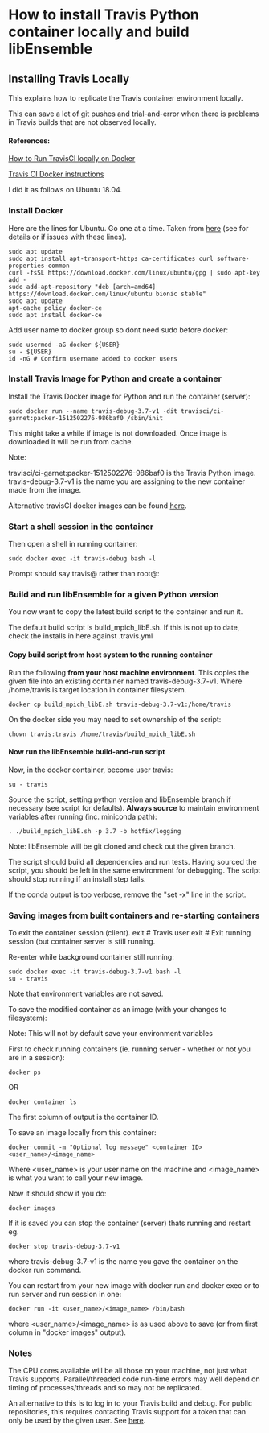 # How to install Travis Python container locally and build libEnsemble

## Installing Travis Locally

This explains how to replicate the Travis container environment locally.

This can save a lot of git pushes and trial-and-error when there is problems in Travis builds that are not 
observed locally.

#### References:

[How to Run TravisCI locally on Docker](https://medium.com/google-developers/how-to-run-travisci-locally-on-docker-822fc6b2db2e)

[Travis CI Docker instructions](https://docs.travis-ci.com/user/common-build-problems/#troubleshooting-locally-in-a-docker-image)

I did it as follows on Ubuntu 18.04.

### Install Docker

Here are the lines for Ubuntu. Go one at a time. Taken from [here](https://www.digitalocean.com/community/tutorials/how-to-install-and-use-docker-on-ubuntu-18-04) (see for details or if issues with these lines).

    sudo apt update
    sudo apt install apt-transport-https ca-certificates curl software-properties-common
    curl -fsSL https://download.docker.com/linux/ubuntu/gpg | sudo apt-key add -
    sudo add-apt-repository "deb [arch=amd64] https://download.docker.com/linux/ubuntu bionic stable"
    sudo apt update
    apt-cache policy docker-ce
    sudo apt install docker-ce

Add user name to docker group so dont need sudo before docker:

    sudo usermod -aG docker ${USER}
    su - ${USER}
    id -nG # Confirm username added to docker users
    
    
### Install Travis Image for Python and create a container

Install the Travis Docker image for Python and run the container (server):

    sudo docker run --name travis-debug-3.7-v1 -dit travisci/ci-garnet:packer-1512502276-986baf0 /sbin/init

This might take a while if image is not downloaded. Once image is downloaded it will be run from cache.

Note: 

travisci/ci-garnet:packer-1512502276-986baf0 is the Travis Python image.
travis-debug-3.7-v1 is the name you are assigning to the new container made from the image.

Alternative travisCI docker images can be found [here](https://hub.docker.com/r/travisci/ci-garnet/tags/).


### Start a shell session in the container

Then open a shell in running container:

    sudo docker exec -it travis-debug bash -l
    
Prompt should say travis@ rather than root@:


### Build and run libEnsemble for a given Python version

You now want to copy the latest build script to the container and run it.

The default build script is build_mpich_libE.sh. If this is not up to date, check
the installs in here against .travis.yml


#### Copy build script from host system to the running container

Run the following **from your host machine environment**. This copies the given file into an existing 
container named travis-debug-3.7-v1. Where /home/travis is target location in container
filesystem.

    docker cp build_mpich_libE.sh travis-debug-3.7-v1:/home/travis

On the docker side you may need to set ownership of the script:

    chown travis:travis /home/travis/build_mpich_libE.sh

    
#### Now run the libEnsemble build-and-run script

Now, in the docker container, become user travis:

    su - travis
 
Source the script, setting python version and libEnsemble branch if necessary (see script for defaults).
**Always source** to maintain environment variables after running (inc. miniconda path):

    . ./build_mpich_libE.sh -p 3.7 -b hotfix/logging
    
Note: libEnsemble will be git cloned and check out the given branch.

The script should build all dependencies and run tests. Having sourced the script, you should
be left in the same environment for debugging. The script should stop running if an install step fails.

If the conda output is too verbose, remove the "set -x" line in the script.


### Saving images from built containers and re-starting containers

To exit the container session (client).
    exit # Travis user
    exit # Exit running session (but container server is still running.
    
Re-enter while background container still running:

    sudo docker exec -it travis-debug-3.7-v1 bash -l
    su - travis
    
Note that environment variables are not saved.

To save the modified container as an image (with your changes to filesystem):

Note: This will not by default save your environment variables

First to check running containers (ie. running server - whether or not you are in a session):

    docker ps
OR

    docker container ls

The first column of output is the container ID.

To save an image locally from this container:

    docker commit -m "Optional log message" <container ID> <user_name>/<image_name>

Where <user_name> is your user name on the machine and <image_name> is what you
want to call your new image.

Now it should show if you do:

    docker images

If it is saved you can stop the container (server) thats running and restart eg.

    docker stop travis-debug-3.7-v1
    
where travis-debug-3.7-v1 is the name you gave the container on the docker run command.

You can restart from your new image with docker run and docker exec or to run server and run session in one:

    docker run -it <user_name>/<image_name> /bin/bash
    
where <user_name>/<image_name> is as used above to save (or from first column in "docker images" output).


### Notes

The CPU cores available will be all those on your machine, not just what Travis supports.
Parallel/threaded code run-time errors may well depend on timing of processes/threads and
so may not be replicated.

An alternative to this is to log in to your Travis build and debug. For public repositories,
this requires contacting Travis support for a token that can only be used by the given user.
See [here](https://docs.travis-ci.com/user/running-build-in-debug-mode/).


    

